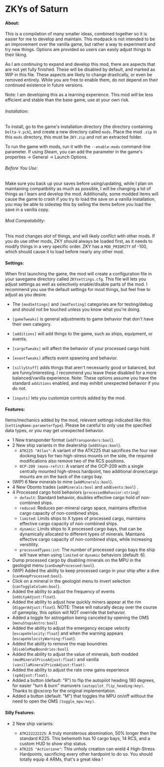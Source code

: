 ZKYs of Saturn
==============

#### About:

This is a compilation of many smaller ideas, combined together so it is easier for me to develop and maintain. This modpack is not intended to be an improvement over the vanilla game, but rather a way to experiment and try new things. Options are provided so users can easily adjust things to their liking. 

As I am continuing to expand and develop this mod, there are aspects that are not yet fully finished. These will be disabled by default, and marked as WIP in this file. These aspects are likely to change drastically, or even be removed entirely. While you are free to enable them, do not depend on their continued existence in future versions.

Note: I am developing this as a learning experience. This mod *will* be less efficient and stable than the base game, use at your own risk. 

###### Installation:

To install, go to the game's installation directory (the directory containing `Delta-V.pck`), and create a new directory called `mods`. Place the mod `.zip` in this `mods` directory, this must be `ZKY.zip` and not an extracted folder.

To run the game with mods, run it with the `--enable-mods` command-line parameter. If using Steam, you can add the parameter in the game's properties → General → Launch Options.

###### Before You Use:

Make sure you back up your saves before using/updating, while I plan on maintaining compatibility as much as possible, I will be changing a lot of things as I learn and develop the mod. Additionally, some modded items will cause the game to crash if you try to load the save on a vanilla installation, you may be able to sidestep this by selling the items before you load the save in a vanilla copy.

###### Mod Compatability:

This mod changes *alot* of things, and will likely conflict with other mods. If you do use other mods, ZKY should always be loaded first, as it needs to modify things in a very specific order. ZKY has a `MOD_PRIORITY` of -100, which should cause it to load before nearly any other mod.

#### Settings:

When first launching the game, the mod will create a configuration file in your savegame directory called `ZKYsettings.cfg`. This file will lets you adjust settings as well as selectively enable/disable parts of the mod. I recommend you use the default settings for most things, but feel free to adjust as you desire.

- The `[modSettings]` and `[modTesting]` categories are for testing/debug and should not be touched unless you know what you're doing.

- `[gameTweaks]` is general adjustments to game behavior that don't have their own category.

- `[additions]` will add things to the game, such as ships, equipment, or events.

- `[cargoTweaks]` will affect the behavior of your processed cargo hold.

- `[eventTweaks]` affects event spawning and behavior.

- `[sillyStuff]` adds things that aren't necessarily good or balanced, but are funny/interesting. I recommend you leave these disabled for a more balanced/vanilla experience. Note: These options assume you have the standard `additions` enabled, and may exhibit unexpected behavior if you do not.

- `[inputs]` lets you customize controls added by the mod.

#### Features:

Items/mechanics added by the mod, relevent settings indicated like this: (`settingName:parameterType`). Please be careful to only use the specified data types, or you may get unexpected behavior.

- 1 New transponder format (`addTransponders:bool`).
- 2 New ship variants in the dealership (`addShips:bool`).
  - `ATK225 "Atlas"`: A variant of the ATK225 that sacrifices the four rear docking bays for two high-stress mounts on the side, the required modifications also remove two of the RCS positions.
  - `OCP-209 (mono-refit)`: A variant of the OCP-209 with a single centrally mounted high-stress hardpoint, two additional drone/cargo mounts are on the back of the cargo bay.
- (WIP) 6 New minerals to mine (`addMinerals:bool`).
- 4 New Obonto trades (`addMinerals:bool` and `addEvents:bool`) .
- 4 Processed cargo hold behaviors (`processedBehavior:string`):  
  - `default`: Standard behavior, doubles effective cargo hold of non-combined ships.
  - `reduced`: Reduces per-mineral cargo space, maintains effective cargo capacity of non-combined ships.
  - `limited`: Limits ships to X types of processed cargo, maintains effective cargo capacity of non-combined ships.
  - `dynamic`: Limits ships to X processed cargo bays, that can be dynamically allocated to different types of minerals. Maintains effective cargo capacity of non-combined ships, while increasing versitility.
  - `processedTypes:int`: The number of processed cargo bays the ship will have when using `limited` or `dynamic` behaviors (default: 6).
- Dump processed cargo by disabling minerals on the MPU in the geologist menu (`canDumpProcessed:bool`).
- (WIP) Added the ability to keep processed cargo in your ship after a dive (`canKeepProcessed:bool`).
- Click on a mineral in the geologist menu to invert selection (`canToggleColumn:bool`).
- Added the ability to adjust the frequency of events (`oddityAdjust:float`).
- Added the ability to adjust how quickly miners appear at the rim (`diggerAdjust:float`). NOTE: These will naturally decay over the course of gameplay, this option will NOT override that behavior.
- Added a toggle for astrogation being canceled by opening the OMS (`menuStopsAstro:bool`)
- Added the ability to adjust the emergency escape velocity (`escapeVelocity:float`) and when the warning appears (`escapeVelocityWarning:float`).
- Added the ability to remove the map boundries (`disableMapBoundries:bool`).
- Added the ability to adjust the value of minerals, both modded `(modMineralPriceAdjust:float)` and vanilla `(vanillaMineralPriceAdjust:float)`.
- Added the ability to adjust the rate crew gains experience `(xpAdjust:float)`.
- Added a button (default: "R") to flip the autopilot heading 180 degrees, for easier "turn & burn" manuvers `(autopilot_flip_heading:key)`. Thanks to @cxcorp for the original implementation.
- Added a button (default: "M") that toggles the MPU on/off without the need to open the OMS `(toggle_mpu:key)`.

#### Silly Features:

- 2 New ship variants:
  
  - `ATK222222225`: A truly monsterous abomination, 50% longer then the  standard K225. This behemoth has 10 cargo bays, 14 RCS, and a custom HUD to show ship status. 
  - `ATK225 "Actiorione"`: This unholy creation can wield 4 High-Stress Hardpoints, sacrificing every other hardpoint to do so. You should totally equip 4 ARMs, that's a great idea !
